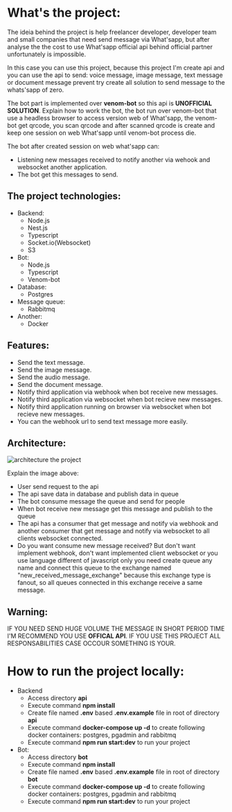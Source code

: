 What's the project: 
====================

The ideia behind the project is help freelancer developer, developer team and small companies that need send message via What'sapp, but after analyse the the cost to use What'sapp official api behind official partner unfortunately is impossible. 

In this case you can use this project, because this project I'm create api and you can use the api to send: voice message, image message, text message or document message prevent try create all solution to send message to the whats'sapp of zero.

The bot part is implemented over **venom-bot** so this api is **UNOFFICIAL SOLUTION**. Explain how to work the bot, the bot run over venom-bot that use a headless browser to access version web of What'sapp, the venom-bot get qrcode, you scan qrcode and after scanned qrcode is create and keep one session on web What'sapp until venom-bot process die.

The bot after created session on web what'sapp can:
- Listening new messages received to notify another via wehook and websocket another application. 
- The bot get this messages to send.

The project technologies:
--------------------------

- Backend:
    - Node.js
    - Nest.js
    - Typescript
    - Socket.io(Websocket)
    - S3
- Bot:
    - Node.js
    - Typescript
    - Venom-bot
- Database:
    - Postgres
- Message queue:
    - Rabbitmq
- Another:
    - Docker

Features:
-------------------

- Send the text message.
- Send the image message.
- Send the audio message.
- Send the document message.
- Notify third application via webhook when bot receive new messages.
- Notify third application via websocket when bot recieve new messages.
- Notify third application running on browser via websocket when bot recieve new messages.
- You can the webhook url to send text message more easily.

Architecture:
---------------------

![architecture the project](./create-documentation/architecture-zap-easy.drawio.png "Architecture the project")

Explain the image above:
- User send request to the api
- The api save data in database and publish data in queue
- The bot consume message the queue and send for people
- When bot receive new message get this message and publish to the queue 
- The api has a consumer that get message and notify via webhook and another consumer that get message and notify via websocket to all clients websocket connected.
- Do you want consume new message received? But don't want implement webhook, don't want implemented client websocket or you use language different of javascript only you need create queue any name and connect this queue to the exchange named "new_received_message_exchange" because this exchange type is fanout, so all queues connected in this exchange receive a same message.

Warning:
----------
IF YOU NEED SEND HUGE VOLUME THE MESSAGE IN SHORT PERIOD TIME I'M RECOMMEND YOU USE **OFFICAL API**. IF YOU USE THIS PROJECT ALL RESPONSABILITIES CASE OCCOUR SOMETHING IS YOUR.


How to run the project locally:
=================================

- Backend
    - Access directory **api**
    - Execute command **npm install**
    - Create file named **.env** based **.env.example** file in root of directory **api**
    - Execute command **docker-compose up -d** to create following docker containers: postgres, pgadmin and rabbitmq
    - Execute command **npm run start:dev** to run your project
- Bot:
    - Access directory **bot**
    - Execute command **npm install**
    - Create file named **.env** based **.env.example** file in root of directory **bot**
    - Execute command **docker-compose up -d** to create following docker containers: postgres, pgadmin and rabbitmq
    - Execute command **npm run start:dev** to run your project


